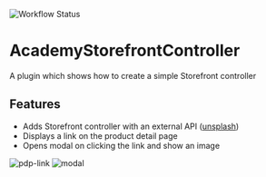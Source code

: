 ![Workflow Status](https://github.com/ShopwareAcademy/AcademyStorefrontController/actions/workflows/e2e.yml/badge.svg)

# AcademyStorefrontController

A plugin which shows how to create a simple Storefront controller

## Features

- Adds Storefront controller with an external API ([unsplash](https://unsplash.com))
- Displays a link on the product detail page
- Opens modal on clicking the link and show an image

![pdp-link](https://github.com/user-attachments/assets/580a4cdf-c79b-4591-bc14-dc91ca073d77)
![modal](https://github.com/user-attachments/assets/3a19a75f-6532-4aa4-8df1-e27800987603)
